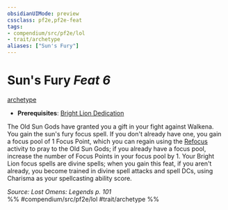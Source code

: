 ```yaml
---
obsidianUIMode: preview
cssclass: pf2e,pf2e-feat
tags:
- compendium/src/pf2e/lol
- trait/archetype
aliases: ["Sun's Fury"]
---
```

# Sun's Fury  *Feat 6*  
[archetype](/rules/traits/archetype.md)  

- **Prerequisites**: [Bright Lion Dedication](/compendium/feats/bright-lion-dedication-lol.md)

The Old Sun Gods have granted you a gift in your fight against Walkena. You gain the sun's fury focus spell. If you don't already have one, you gain a focus pool of 1 Focus Point, which you can regain using the [Refocus](/rules/actions/refocus.md) activity to pray to the Old Sun Gods; if you already have a focus pool, increase the number of Focus Points in your focus pool by 1. Your Bright Lion focus spells are divine spells; when you gain this feat, if you aren't already, you become trained in divine spell attacks and spell DCs, using Charisma as your spellcasting ability score.

*Source: Lost Omens: Legends p. 101*  
%% #compendium/src/pf2e/lol #trait/archetype %%